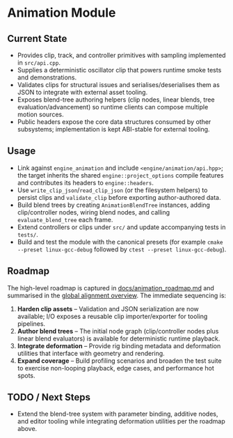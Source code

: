 # Animation Module

## Current State

- Provides clip, track, and controller primitives with sampling implemented in `src/api.cpp`.
- Supplies a deterministic oscillator clip that powers runtime smoke tests and demonstrations.
- Validates clips for structural issues and serialises/deserialises them as JSON to integrate with external asset tooling.
- Exposes blend-tree authoring helpers (clip nodes, linear blends, tree evaluation/advancement) so runtime clients can compose multiple motion sources.
- Public headers expose the core data structures consumed by other subsystems; implementation is kept ABI-stable for external tooling.

## Usage

- Link against `engine_animation` and include `<engine/animation/api.hpp>`; the target inherits the shared `engine::project_options` compile features and contributes its headers to `engine::headers`.
- Use `write_clip_json`/`read_clip_json` (or the filesystem helpers) to persist clips and `validate_clip` before exporting author-authored data.
- Build blend trees by creating `AnimationBlendTree` instances, adding clip/controller nodes, wiring blend nodes, and calling `evaluate_blend_tree` each frame.
- Extend controllers or clips under `src/` and update accompanying tests in `tests/`.
- Build and test the module with the canonical presets (for example `cmake --preset linux-gcc-debug` followed by `ctest --preset linux-gcc-debug`).

## Roadmap

The high-level roadmap is captured in [docs/animation_roadmap.md](../../docs/animation_roadmap.md) and summarised in the
[global alignment overview](../../docs/global_roadmap.md). The immediate sequencing is:

1. **Harden clip assets** – Validation and JSON serialization are now available; I/O exposes a reusable clip importer/exporter for tooling pipelines.
2. **Author blend trees** – The initial node graph (clip/controller nodes plus linear blend evaluators) is available for deterministic runtime playback.
3. **Integrate deformation** – Provide rig binding metadata and deformation utilities that interface with geometry and rendering.
4. **Expand coverage** – Build profiling scenarios and broaden the test suite to exercise non-looping playback, edge cases, and performance hot spots.

## TODO / Next Steps

- Extend the blend-tree system with parameter binding, additive nodes, and editor tooling while integrating deformation utilities per the roadmap above.
